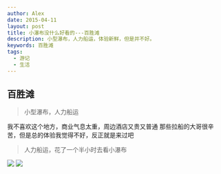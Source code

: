 ```yaml
---
author: Alex
date: 2015-04-11
layout: post
title: 小瀑布没什么好看的---百胜滩
description: 小型瀑布，人力船运，体验新鲜，但是并不好。
keywords: 百胜滩
tags: 
  - 游记
  - 生活
---
```


## 百胜滩

> 小型瀑布，人力船运

我不喜欢这个地方，商业气息太重，周边酒店又贵又普通
那些拉船的大哥很辛苦，但是总的体验我觉得不好，反正就是来过吧

<escape>
  <blockquote>人力船运，花了一个半小时去看小瀑布</blockquote>
  <div class="photoset-grid" data-layout="2">
    <img src="/assets/images/trip/pagsanjan/1.jpg">
    <img src="/assets/images/trip/pagsanjan/2.jpg">
  </div>
  <br />
</escape>

